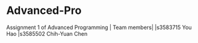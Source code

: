 # Advanced-Pro
Assignment 1 of Advanced Programming |
Team members|
|s3583715 You Hao
|s3585502 Chih-Yuan Chen
